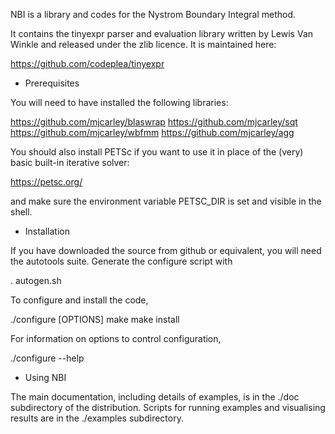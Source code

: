 NBI is a library and codes for the Nystrom Boundary Integral method.

It contains the tinyexpr parser and evaluation library written by
Lewis Van Winkle and released under the zlib licence. It is maintained
here:

https://github.com/codeplea/tinyexpr

* Prerequisites

You will need to have installed the following libraries:

https://github.com/mjcarley/blaswrap
https://github.com/mjcarley/sqt
https://github.com/mjcarley/wbfmm
https://github.com/mjcarley/agg

You should also install PETSc if you want to use it in place of the
(very) basic built-in iterative solver:

https://petsc.org/

and make sure the environment variable PETSC_DIR is set and visible in
the shell.

* Installation

If you have downloaded the source from github or equivalent, you will
need the autotools suite. Generate the configure script with

. autogen.sh

To configure and install the code,

  ./configure [OPTIONS]
  make
  make install

For information on options to control configuration,

  ./configure --help

* Using NBI

The main documentation, including details of examples, is in the ./doc
subdirectory of the distribution. Scripts for running examples and
visualising results are in the ./examples subdirectory.
